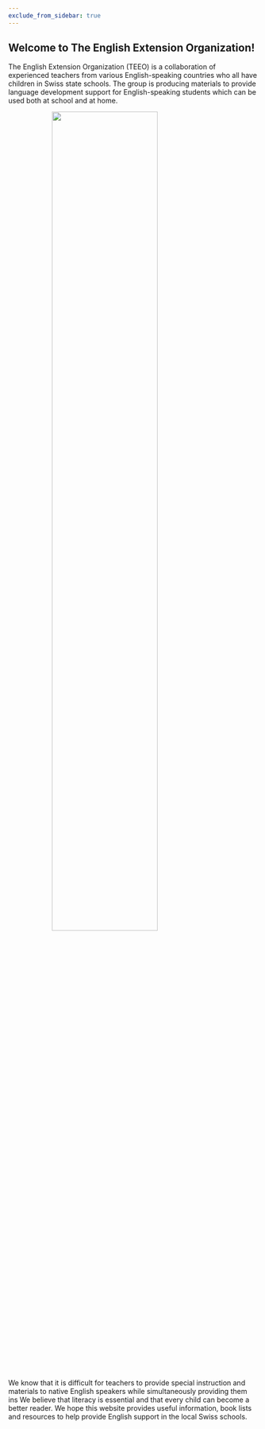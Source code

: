 ```yaml
---
exclude_from_sidebar: true
---
```


## Welcome to The English Extension Organization! 


The English Extension Organization (TEEO) is a collaboration of experienced teachers from various English-speaking countries who all have children in Swiss state schools. The group is producing materials to provide language development support for English-speaking students which can be used both at school and at home.  

<img src="https://i.imgur.com/msRysTK.png" width="65%" style="display:block;margin-left:auto;margin-right:auto;"/>

We know that it is difficult for teachers to provide special instruction and materials to native English speakers while simultaneously providing them ins
We believe that literacy is essential and that every child can become a better reader.  We hope this website provides useful information, book lists and resources to help provide English support in the local Swiss schools.  

<!--stackedit_data:
eyJoaXN0b3J5IjpbMTQwODcxNDM4OCwtMTYyNDc0NjI3MCwtMT
A1MzM5NzQwMSwtMTYyNDc0NjI3MCw3MzA1Mjg4MjgsLTk1Mzg1
NDI3NSwtOTUzODU0Mjc1LC0yOTM4MDU2MDAsMTQ3NTQ2OTUwOC
wtMTc2NzY0NzgyOCwtMTE3MDcwMzU2Nl19
-->